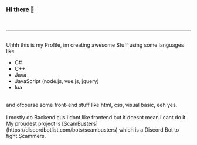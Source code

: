 ### Hi there 👋
<br> <hr><br>
Uhhh this is my Profile, im creating awesome Stuff using some languages like
<br>
- C#
- C++
- Java
- JavaScript (node.js, vue.js, jquery)
- lua
<br>
and ofcourse some front-end stuff like
html, css, visual basic, eeh yes.
<br>
<br>
I mostly do Backend cus i dont like frontend but it doesnt mean i cant do it.
<br>
My proudest project is [ScamBusters](https://discordbotlist.com/bots/scambusters) which is a Discord Bot to fight Scammers.
